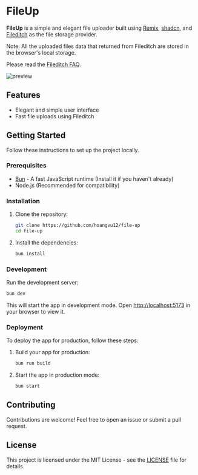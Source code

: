 # FileUp

**FileUp** is a simple and elegant file uploader built using [Remix](https://remix.run/), [shadcn](https://shadcn.dev/), and [Fileditch](https://fileditch.com) as the file storage provider.

Note: All the uploaded files data that returned from Fileditch are stored in the browser's local storage.

Please read the [Fileditch FAQ](https://fileditch.com/faq.html).

![preview](https://small.fileditchstuff.me/s16/QjbtvUsZklsIVPXrFyA.png)

## Features

- Elegant and simple user interface
- Fast file uploads using Fileditch

## Getting Started

Follow these instructions to set up the project locally.

### Prerequisites

- [Bun](https://bun.sh/) - A fast JavaScript runtime (Install it if you haven't already)
- Node.js (Recommended for compatibility)

### Installation

1. Clone the repository:

   ```sh
   git clone https://github.com/hoangvu12/file-up
   cd file-up
   ```

2. Install the dependencies:

   ```sh
   bun install
   ```

### Development

Run the development server:

```sh
bun dev
```

This will start the app in development mode. Open [http://localhost:5173](http://localhost:5173) in your browser to view it.

### Deployment

To deploy the app for production, follow these steps:

1. Build your app for production:

   ```sh
   bun run build
   ```

2. Start the app in production mode:

   ```sh
   bun start
   ```

## Contributing

Contributions are welcome! Feel free to open an issue or submit a pull request.

## License

This project is licensed under the MIT License - see the [LICENSE](LICENSE) file for details.
